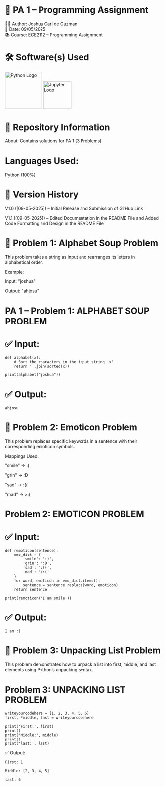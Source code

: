 # 📘 PA 1 – Programming Assignment
👨‍💻 Author: Joshua Carl de Guzman <br>
📅 Date: 09/05/2025 <br>
📚 Course: ECE2112 – Programming Assignment

# 🛠 Software(s) Used  

<p align="left">
  <img src="https://www.python.org/static/community_logos/python-logo.png" alt="Python Logo" width="120"/>
  <img src="https://jupyter.org/assets/homepage/main-logo.svg" alt="Jupyter Logo" width="90"/>
</p>

# 📂 Repository Information

About: Contains solutions for PA 1 (3 Problems)

# Languages Used:

Python (100%)

# 📌 Version History

V1.0 ([09-05-2025]) – Initial Release and Submission of GitHub Link

V1.1 ([09-05-2025]) – Edited Documentation in the README File and Added Code Formatting and Design in the README File

# 📌 Problem 1: Alphabet Soup Problem

This problem takes a string as input and rearranges its letters in alphabetical order.

Example:

Input: "joshua"

Output: "ahjosu"

# PA 1 – Problem 1: ALPHABET SOUP PROBLEM
# ✅ Input:
```
def alphabet(x):
    # Sort the characters in the input string 'x'
    return ''.join(sorted(x))

print(alphabet("joshua"))
```
# ✅ Output:
```
ahjosu
```
# 📌 Problem 2: Emoticon Problem

This problem replaces specific keywords in a sentence with their corresponding emoticon symbols.

Mappings Used:

"smile" → :)

"grin" → :D

"sad" → :((

"mad" → >:(

# Problem 2: EMOTICON PROBLEM
# ✅ Input:
```
def remoticon(sentence):
    emo_dict = {
        'smile': ':)',
        'grin': ':D',
        'sad': ':((',
        'mad': '>:('
    }
    for word, emoticon in emo_dict.items():
        sentence = sentence.replace(word, emoticon)
    return sentence

print(remoticon('I am smile'))
```

# ✅ Output:
```
I am :)
```
# 📌 Problem 3: Unpacking List Problem

This problem demonstrates how to unpack a list into first, middle, and last elements using Python’s unpacking syntax.

# Problem 3: UNPACKING LIST PROBLEM
```
writeyourcodehere = [1, 2, 3, 4, 5, 6]
first, *middle, last = writeyourcodehere

print('First:', first)
print()
print('Middle:', middle)
print()
print('last:', last)
```

✅ Output:
```
First: 1

Middle: [2, 3, 4, 5]

last: 6
```

